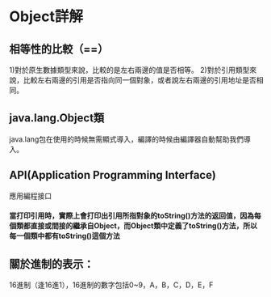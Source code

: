 # Object詳解
## 相等性的比較（==）
1)對於原生數據類型來說，比較的是左右兩邊的值是否相等。
2)對於引用類型來說，比較左右兩邊的引用是否指向同一個對象，或者說左右兩邊的引用地址是否相同。
## java.lang.Object類
java.lang包在使用的時候無需顯式導入，編譯的時候由編譯器自動幫助我們導入。
## API(Application Programming Interface)
應用編程接口
#### 當打印引用時，實際上會打印出引用所指對象的toString()方法的返回值，因為每個類都直接或間接的繼承自Object，而Object類中定義了toString()方法，所以每一個類中都有toString()這個方法
## 關於進制的表示：
16進制（逢16進1），16進制的數字包括0~9，A，B，C，D，E，F
